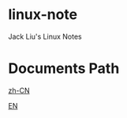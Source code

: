 # linux-note
Jack Liu's Linux Notes


# Documents Path

[zh-CN](zh-CN)

[EN](https://github.com/ljq/linux-note)